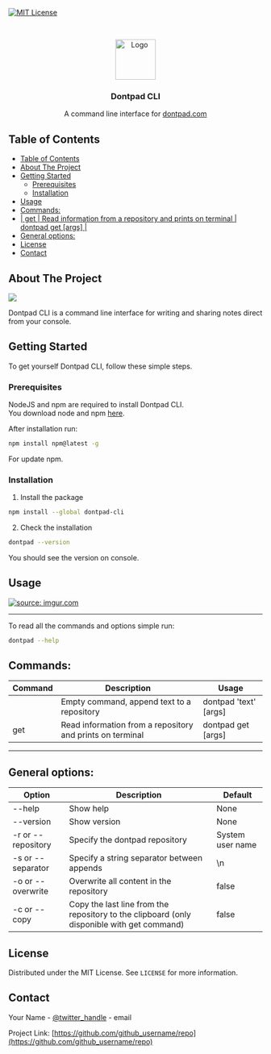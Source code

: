 


[![MIT License][license-shield]][license-url]


<!-- PROJECT LOGO -->
<br />
<p align="center">
  <a href="https://github.com/github_username/repo">
    <img src="images/logo.png" alt="Logo" width="80" height="80">
  </a>

  <h3 align="center">Dontpad CLI</h3>

  <p align="center">
    A command line interface for <a href="http://dontpad.com">dontpad.com</a>
    <br />
  </p>
</p>



<!-- TABLE OF CONTENTS -->
## Table of Contents

- [Table of Contents](#table-of-contents)
- [About The Project](#about-the-project)
- [Getting Started](#getting-started)
  - [Prerequisites](#prerequisites)
  - [Installation](#installation)
- [Usage](#usage)
- [Commands:](#commands)
- [| get     | Read information from a repository and prints on terminal |  dontpad get [args]   |](#get--read-information-from-a-repository-and-prints-on-terminal--dontpad-get-args)
- [General options:](#general-options)
- [License](#license)
- [Contact](#contact)



<!-- ABOUT THE PROJECT -->
## About The Project

<img src="https://i.imgur.com/hr6rQGn.png"> 

Dontpad CLI is a command line interface for writing and sharing notes direct from your console.

<!-- GETTING STARTED -->
## Getting Started

To get yourself Dontpad CLI, follow these simple steps.

### Prerequisites

NodeJS and npm are required to install Dontpad CLI.  
You download node and npm [here](https://nodejs.org/en/).

After installation run:

```sh
npm install npm@latest -g
```
For update npm.
### Installation
 
1. Install the package
```sh
npm install --global dontpad-cli
```
2. Check the installation
```sh
dontpad --version
```
You should see the version on console.


<!-- USAGE EXAMPLES -->
## Usage
<a href="https://imgur.com/1iGNrbw"><img src="https://i.imgur.com/1iGNrbw.gif" title="source: imgur.com" /></a>

----------
To read all the commands and options simple run:
```sh
dontpad --help
```
Commands:
----
| Command | Description                                               | Usage                 |
|---------|-----------------------------------------------------------|-----------------------|
|         | Empty command, append text to a repository                | dontpad 'text' [args] |
| get     | Read information from a repository and prints on terminal |  dontpad get [args]   |
----
General options:
----
| Option             | Description                                                                              | Default          |
|--------------------|------------------------------------------------------------------------------------------|------------------|
| --help             | Show help                                                                                | None             |
| --version          | Show version                                                                             | None             |
| -r or --repository | Specify the dontpad repository                                                           | System user name |
| -s or --separator  | Specify a string separator between appends                                               | \n               |
| -o or --overwrite  | Overwrite all content in the repository                                                  | false            |
| -c or --copy         | Copy the last line from the repository to the clipboard (only disponible with get command) | false            |


<!-- LICENSE -->
## License

Distributed under the MIT License. See `LICENSE` for more information.



<!-- CONTACT -->
## Contact

Your Name - [@twitter_handle](https://twitter.com/twitter_handle) - email

Project Link: [https://github.com/github_username/repo](https://github.com/github_username/repo)





<!-- MARKDOWN LINKS & IMAGES -->
<!-- https://www.markdownguide.org/basic-syntax/#reference-style-links -->
[contributors-shield]: https://img.shields.io/github/contributors/othneildrew/Best-README-Template.svg?style=flat-square
[contributors-url]: https://github.com/othneildrew/Best-README-Template/graphs/contributors
[forks-shield]: https://img.shields.io/github/forks/othneildrew/Best-README-Template.svg?style=flat-square
[forks-url]: https://github.com/othneildrew/Best-README-Template/network/members
[stars-shield]: https://img.shields.io/github/stars/othneildrew/Best-README-Template.svg?style=flat-square
[stars-url]: https://github.com/othneildrew/Best-README-Template/stargazers
[issues-shield]: https://img.shields.io/github/issues/othneildrew/Best-README-Template.svg?style=flat-square
[issues-url]: https://github.com/othneildrew/Best-README-Template/issues
[license-shield]: https://img.shields.io/github/license/othneildrew/Best-README-Template.svg?style=flat-square
[license-url]: https://github.com/othneildrew/Best-README-Template/blob/master/LICENSE.txt
[linkedin-shield]: https://img.shields.io/badge/-LinkedIn-black.svg?style=flat-square&logo=linkedin&colorB=555
[linkedin-url]: https://linkedin.com/in/othneildrew
[product-screenshot]: images/screenshot.png
